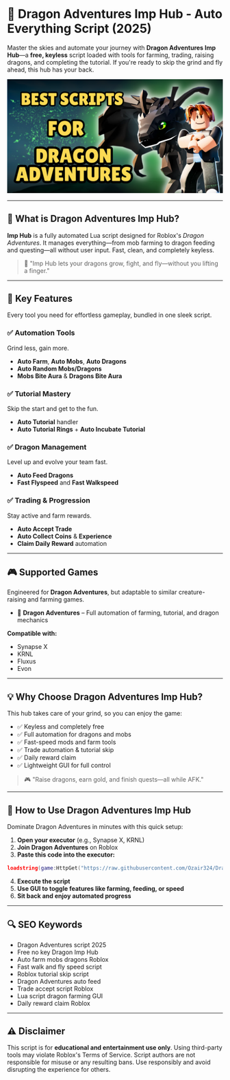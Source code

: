 # 🐉 Dragon Adventures Imp Hub - Auto Everything Script (2025)

Master the skies and automate your journey with **Dragon Adventures Imp Hub**—a **free, keyless** script loaded with tools for farming, trading, raising dragons, and completing the tutorial. If you're ready to skip the grind and fly ahead, this hub has your back.

![script-image](https://github.com/Ozair324/Dragon-Adventures-Imp-Hub/blob/main/Dragon%20Adventures%20Imp%20Hub%20-%20Auto%20Everything%20Script%20%20%20(1).png)

---

## 🎯 What is Dragon Adventures Imp Hub?

**Imp Hub** is a fully automated Lua script designed for Roblox's *Dragon Adventures*. It manages everything—from mob farming to dragon feeding and questing—all without user input. Fast, clean, and completely keyless.

> 🐉 "Imp Hub lets your dragons grow, fight, and fly—without you lifting a finger."

---

## 🌟 Key Features

Every tool you need for effortless gameplay, bundled in one sleek script.

### ✅ Automation Tools

Grind less, gain more.

* **Auto Farm**, **Auto Mobs**, **Auto Dragons**
* **Auto Random Mobs/Dragons**
* **Mobs Bite Aura** & **Dragons Bite Aura**

### ✅ Tutorial Mastery

Skip the start and get to the fun.

* **Auto Tutorial** handler
* **Auto Tutorial Rings** + **Auto Incubate Tutorial**

### ✅ Dragon Management

Level up and evolve your team fast.

* **Auto Feed Dragons**
* **Fast Flyspeed** and **Fast Walkspeed**

### ✅ Trading & Progression

Stay active and farm rewards.

* **Auto Accept Trade**
* **Auto Collect Coins** & **Experience**
* **Claim Daily Reward** automation

---

## 🎮 Supported Games

Engineered for **Dragon Adventures**, but adaptable to similar creature-raising and farming games.

* 🐉 **Dragon Adventures** – Full automation of farming, tutorial, and dragon mechanics

**Compatible with:**

* Synapse X
* KRNL
* Fluxus
* Evon

---

## 💡 Why Choose Dragon Adventures Imp Hub?

This hub takes care of your grind, so you can enjoy the game:

* ✅ Keyless and completely free
* ✅ Full automation for dragons and mobs
* ✅ Fast-speed mods and farm tools
* ✅ Trade automation & tutorial skip
* ✅ Daily reward claim
* ✅ Lightweight GUI for full control

> 🎮 "Raise dragons, earn gold, and finish quests—all while AFK."

---

## 🧠 How to Use Dragon Adventures Imp Hub

Dominate Dragon Adventures in minutes with this quick setup:

1. **Open your executor** (e.g., Synapse X, KRNL)
2. **Join Dragon Adventures** on Roblox
3. **Paste this code into the executor:**

```lua
loadstring(game:HttpGet("https://raw.githubusercontent.com/Ozair324/Dragon-Adventures-Imp-Hub/refs/heads/main/Dragon%20Adventures%20Imp%20Hub.lua"))()
```

4. **Execute the script**
5. **Use GUI to toggle features like farming, feeding, or speed**
6. **Sit back and enjoy automated progress**

---

## 🔍 SEO Keywords

* Dragon Adventures script 2025
* Free no key Dragon Imp Hub
* Auto farm mobs dragons Roblox
* Fast walk and fly speed script
* Roblox tutorial skip script
* Dragon Adventures auto feed
* Trade accept script Roblox
* Lua script dragon farming GUI
* Daily reward claim Roblox

---

## ⚠️ Disclaimer

This script is for **educational and entertainment use only**. Using third-party tools may violate Roblox's Terms of Service. Script authors are not responsible for misuse or any resulting bans. Use responsibly and avoid disrupting the experience for others.
